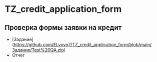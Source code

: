# TZ_credit_application_form


## Проверка формы заявки на кредит
- [Задание] (https://github.com/ELvovo7/TZ_credit_application_form/blob/main/Задание/Test%20QA.zip)
- Отчет

